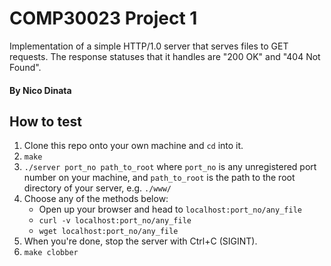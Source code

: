 # COMP30023 Project 1
Implementation of a simple HTTP/1.0 server that serves files to GET requests. The response statuses that it handles are "200 OK" and "404 Not Found".
#### By Nico Dinata

## How to test
1. Clone this repo onto your own machine and `cd` into it.
2. `make`
3. `./server port_no path_to_root` where `port_no` is any unregistered port number on your machine, and `path_to_root` is the path to the root directory of your server, e.g. `./www/`
4. Choose any of the methods below:
    - Open up your browser and head to `localhost:port_no/any_file`
    - `curl -v localhost:port_no/any_file`
    - `wget localhost:port_no/any_file`
5. When you're done, stop the server with Ctrl+C (SIGINT).
6. `make clobber`
